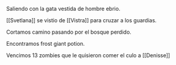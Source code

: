 Saliendo con la gata vestida de hombre ebrio.

[[Svetlana]] se vistio de [[Vistra]] para cruzar a los guardias.

Cortamos camino pasando por el bosque perdido.

Encontramos frost giant potion.

Vencimos 13 zombies que le quisieron comer el culo a [[Denisse]]